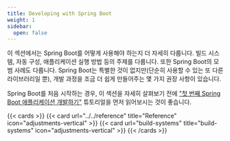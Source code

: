 ```yaml
---
title: Developing with Spring Boot
weight: 1
sidebar:
  open: false
---
```


이 섹션에서는 Spring Boot를 어떻게 사용해야 하는지 더 자세히 다룹니다. 빌드 시스템, 자동 구성, 애플리케이션 실행 방법 등의 주제를 다룹니다. 또한 Spring Boot의 모범 사례도 다룹니다. Spring Boot는 특별한 것이 없지만(단순히 사용할 수 있는 또 다른 라이브러리일 뿐), 개발 과정을 조금 더 쉽게 만들어주는 몇 가지 권장 사항이 있습니다.

Spring Boot를 처음 시작하는 경우, 이 섹션을 자세히 살펴보기 전에 ["첫 번째 Spring Boot 애플리케이션 개발하기"](../../tutorials/developing-your-first-spring-boot-application) 튜토리얼을 먼저 읽어보시는 것이 좋습니다.

{{< cards >}}
  {{< card url="../../reference" title="Reference" icon="adjustments-vertical" >}}
  {{< card url="build-systems" title="build-systems" icon="adjustments-vertical" >}}
{{< /cards >}}